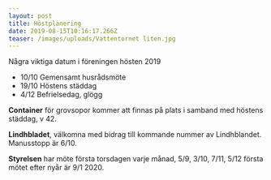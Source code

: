 ```yaml
---
layout: post
title: Höstplanering
date: 2019-08-15T10:16:17.266Z
teaser: /images/uploads/Vattentornet liten.jpg
---
```

Några viktiga datum i föreningen hösten 2019

* 10/10 Gemensamt husrådsmöte
* 19/10 Höstens städdag
* 4/12 Befrielsedag, glögg

**Container** för grovsopor kommer att finnas på plats i samband med höstens städdag, v 42.

**Lindhbladet**, välkomna med bidrag till kommande nummer av Lindhblandet. Manusstopp är 6/10.

**Styrelsen** har möte första torsdagen varje månad, 5/9, 3/10, 7/11, 5/12 första mötet efter nyår är 9/1 2020.
